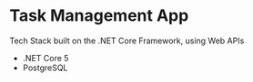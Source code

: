 # Task Management App 

Tech Stack built on the .NET Core Framework, using Web APIs

- .NET Core 5
- PostgreSQL
